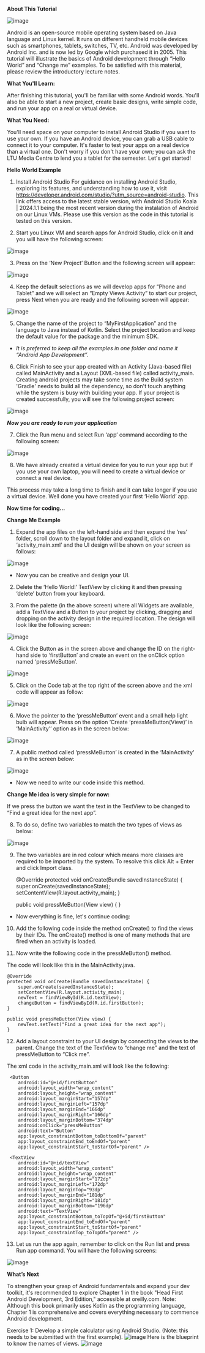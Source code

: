 **About This Tutorial**


![image](uploads/7e766148270fd32ad121f48164e0b921/image.png)

Android is an open-source mobile operating system based on Java language and Linux kernel. It runs on different handheld mobile devices such as smartphones, tablets, switches, TV, etc. Android was developed by Android Inc. and is now led by Google which purchased it in 2005. This tutorial will illustrate the basics of Android development through “Hello World” and “Change me” examples. To be satisfied with this material, please review the introductory lecture notes. 

**What You'll Learn:**

After finishing this tutorial, you'll be familiar with some Android words. You'll also be able to start a new project, create basic designs, write simple code, and run your app on a real or virtual device.

**What You Need:**

You'll need space on your computer to install Android Studio if you want to use your own. If you have an Android device, you can grab a USB cable to connect it to your computer. It's faster to test your apps on a real device than a virtual one. Don't worry if you don't have your own; you can ask the LTU Media Centre to lend you a tablet for the semester. Let's get started!

**Hello World Example**

1. Install Android Studio 
For guidance on installing Android Studio, exploring its features, and understanding how to use it, visit https://developer.android.com/studio/?utm_source=android-studio. This link offers access to the latest stable version, with Android Studio Koala | 2024.1.1 being the most recent version during the instalation of Android on our Linux VMs. Please use this version as the code in this tutorial is tested on this version. 

2. Start you Linux VM and search apps for Android Studio, click on it and you will have the following screen: 

![image](https://github.com/user-attachments/assets/2fd3910d-3727-4aa1-af95-39f7e4aaac8b)


3. Press on the ‘New Project’ Button and the following screen will appear:

![image](https://github.com/user-attachments/assets/23e4d8d3-4de4-4884-af25-8ff85c96ce3d)

4. Keep the default selections as we will develop apps for “Phone and Tablet” and we will select an “Empty Views Activity” to start our project, press Next when you are ready and the following screen will appear:

![image](https://github.com/user-attachments/assets/633a331a-7c30-46c5-967c-141218a2bfd9)

5. Change the name of the project to “MyFirstApplication” and the language to Java instead of Kotlin. Select the project location and keep the default value for the package and the minimum SDK.

- _It is preferred to keep all the examples in one folder and name it “Android App Development”._ 

6. Click Finish to see your app created with an Activity (Java-based file) called MainActivity and a Layout (XML-based file) called activity_main. Creating android projects may take some time as the Build system 'Gradle' needs to build all the dependency, so don't touch anything while the system is busy with building your app. If your project is created successfully, you will see the following project screen:

![image](https://github.com/user-attachments/assets/a2a4bc16-22c4-4f69-a4ca-35bd6554745e)

_**Now you are ready to run your application**_

7. Click the Run menu and select Run ‘app’ command according to the following screen:

![image](https://github.com/user-attachments/assets/872c190a-6120-4315-ac96-0007b921048e)
 
8. We have already created a virtual device for you to run your app but if you use your own laptop, you will need to create a virtual device or connect a real device.
  
This process may take a long time to finish and it can take longer if you use a virtual device. 
Well done you have created your first ‘Hello World’ app.

**Now time for coding…**

**Change Me Example**

1. Expand the app files on the left-hand side and then expand the ‘res’ folder, scroll down to the layout folder and expand it, click on ‘activity_main.xml’ and  the UI design will be shown on your screen as follows:

![image](https://github.com/user-attachments/assets/8d51d715-2a81-4780-b2a4-d2aaa29970c7)

- Now you can be creative and design your UI.
 
2. Delete the ‘Hello World!’ TextView by clicking it and then pressing ‘delete’ button from your keyboard. 

3. From the palette (in the above screen) where all Widgets are available, add a TextView and a Button to your project by clicking, dragging and dropping on the activity design in the required location. The design will look like the following screen:

![image](uploads/6a5460f15298a043473edea6ee3bcb96/image.png) 

4. Click the Button as in the screen above and change the ID on the right-hand side to ‘firstButton’ and create an event on the onClick option named ‘pressMeButton’. 

![image](uploads/44707980dd1a4006db555a76e060accb/image.png)
 
5. Click on the Code tab at the top right of the screen above and the xml code will appear as follow: 

![image](uploads/b133c6cb485ab1ce7c7e4d6a8663c154/image.png)
 
6. Move the pointer to the ‘pressMeButton’ event and a small help light bulb will appear. Press on the option ‘Create ‘pressMeButton(View)’ in ‘MainActivity’’ option as in the screen below:

![image](uploads/83c2d8abd6a1398246463aa6bd3f569d/image.png)
  
7. A public method called ‘pressMeButton’ is created in the ‘MainActivity’ as in the screen below:

![image](uploads/95e2b3a9887012ed251421345de7e5ea/image.png)
 
- Now we need to write our code inside this method.


**Change Me idea is very simple for now:**

If we press the button we want the text in the TextView to be changed to “Find a great idea for the next app”. 

8. To do so, define two variables to match the two types of views as below:

![image](uploads/a351c23e84d2616155b72c299afb91a1/image.png)

9. The two variables are in red colour which means more classes are required to be imported by the system. To resolve this click Alt + Enter and click Import class.

    @Override
    protected void onCreate(Bundle savedInstanceState) {
        super.onCreate(savedInstanceState);
        setContentView(R.layout.activity_main);
    }

    public void pressMeButton(View view) {
    }
 
- Now everything is fine, let's continue coding:
 
10. Add the following code inside the method onCreate() to find the views by their IDs. The onCreate() method is one of many methods that are fired when an activity is loaded.  
 
11. Now write the following code in the pressMeButton() method.
 
The code will look like this in the MainActivity.java.
 
 
    @Override
    protected void onCreate(Bundle savedInstanceState) {
        super.onCreate(savedInstanceState);
        setContentView(R.layout.activity_main);
        newText = findViewById(R.id.textView);
        changeButton = findViewById(R.id.firstButton);
    }

    public void pressMeButton(View view) {
        newText.setText("Find a great idea for the next app");
    }

12. Add a layout constraint to your UI design by connecting the views to the parent. Change the text of the TextView to “change me” and the text of pressMeButton to “Click me”.
 
The xml code in the activity_main.xml will look like the following: 

     <Button
        android:id="@+id/firstButton"
        android:layout_width="wrap_content"
        android:layout_height="wrap_content"
        android:layout_marginStart="157dp"
        android:layout_marginLeft="157dp"
        android:layout_marginEnd="166dp"
        android:layout_marginRight="166dp"
        android:layout_marginBottom="374dp"
        android:onClick="pressMeButton"
        android:text="Button"
        app:layout_constraintBottom_toBottomOf="parent"
        app:layout_constraintEnd_toEndOf="parent"
        app:layout_constraintStart_toStartOf="parent" />

     <TextView
        android:id="@+id/textView"
        android:layout_width="wrap_content"
        android:layout_height="wrap_content"
        android:layout_marginStart="172dp"
        android:layout_marginLeft="172dp"
        android:layout_marginTop="93dp"
        android:layout_marginEnd="181dp"
        android:layout_marginRight="181dp"
        android:layout_marginBottom="196dp"
        android:text="TextView"
        app:layout_constraintBottom_toTopOf="@+id/firstButton"
        app:layout_constraintEnd_toEndOf="parent"
        app:layout_constraintStart_toStartOf="parent"
        app:layout_constraintTop_toTopOf="parent" />
 
13. Let us run the app again, remember to click on the Run list and press Run app command. You will have the following screens:
 
![image](uploads/5a96782ae204d167d44bb6543fb436ee/image.png)

**What’s Next**

To strengthen your grasp of Android fundamentals and expand your dev toolkit, it's recommended to explore Chapter 1 in the book "Head First Android Development, 3rd Edition," accessible at oreilly.com. Note: Although this book primarily uses Kotlin as the programming language, Chapter 1 is comprehensive and covers everything necessary to commence Android development.

Exercise 1: Develop a simple calculator using Android Studio. 
(Note: this needs to be submitted with the first example).
![image](https://github.com/DrAShabut/AndroidDev/assets/146723487/5542a98b-b56d-4fb5-a035-d55d32dc55f2)
Here is the blueprint to know the names of views.
![image](https://github.com/DrAShabut/AndroidDev/assets/146723487/58c0cdd3-28de-483c-b288-74a8c0585288)

